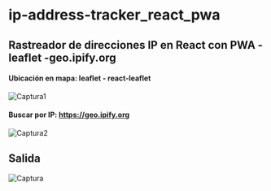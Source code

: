 # ip-address-tracker_react_pwa
## Rastreador de direcciones IP en React con PWA - leaflet -geo.ipify.org

#### Ubicación en mapa: leaflet - react-leaflet
![Captura1](https://user-images.githubusercontent.com/7141537/187097706-acd944f8-7f49-4f61-a1a9-f3baa201ff5d.PNG)

#### Buscar por IP: https://geo.ipify.org
![Captura2](https://user-images.githubusercontent.com/7141537/187097704-ef0bb4e2-91da-4fca-8934-f1a2f19ed8dd.PNG)

## Salida
![Captura](https://user-images.githubusercontent.com/7141537/187097882-7a871352-6ff5-4b46-81bf-1b66993564f5.PNG)


